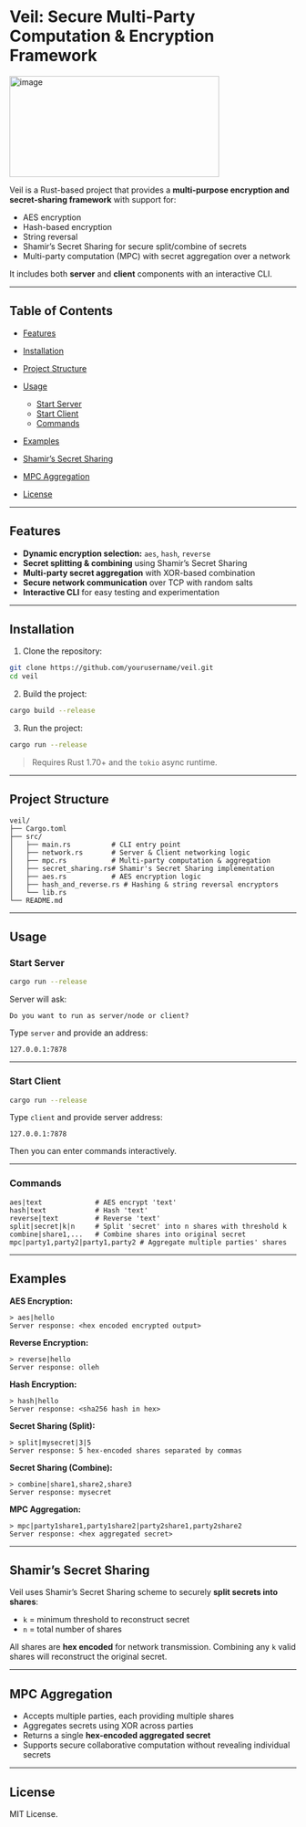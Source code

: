 # Veil: Secure Multi-Party Computation & Encryption Framework

<img width="368" height="177" alt="image" src="https://github.com/user-attachments/assets/34e74614-d969-45b7-aa52-4aad5f532dde" />


Veil is a Rust-based project that provides a **multi-purpose encryption and secret-sharing framework** with support for:

* AES encryption
* Hash-based encryption
* String reversal
* Shamir’s Secret Sharing for secure split/combine of secrets
* Multi-party computation (MPC) with secret aggregation over a network

It includes both **server** and **client** components with an interactive CLI.

---

## Table of Contents

* [Features](#features)
* [Installation](#installation)
* [Project Structure](#project-structure)
* [Usage](#usage)

  * [Start Server](#start-server)
  * [Start Client](#start-client)
  * [Commands](#commands)
* [Examples](#examples)
* [Shamir’s Secret Sharing](#shamirs-secret-sharing)
* [MPC Aggregation](#mpc-aggregation)
* [License](#license)

---

## Features

* **Dynamic encryption selection:** `aes`, `hash`, `reverse`
* **Secret splitting & combining** using Shamir’s Secret Sharing
* **Multi-party secret aggregation** with XOR-based combination
* **Secure network communication** over TCP with random salts
* **Interactive CLI** for easy testing and experimentation

---

## Installation

1. Clone the repository:

```bash
git clone https://github.com/yourusername/veil.git
cd veil
```

2. Build the project:

```bash
cargo build --release
```

3. Run the project:

```bash
cargo run --release
```

> Requires Rust 1.70+ and the `tokio` async runtime.

---

## Project Structure

```
veil/
├── Cargo.toml
├── src/
│   ├── main.rs          # CLI entry point
│   ├── network.rs       # Server & Client networking logic
│   ├── mpc.rs           # Multi-party computation & aggregation
│   ├── secret_sharing.rs# Shamir's Secret Sharing implementation
│   ├── aes.rs           # AES encryption logic
│   ├── hash_and_reverse.rs # Hashing & string reversal encryptors
│   └── lib.rs
└── README.md
```

---

## Usage

### Start Server

```bash
cargo run --release
```

Server will ask:

```
Do you want to run as server/node or client?
```

Type `server` and provide an address:

```
127.0.0.1:7878
```

---

### Start Client

```bash
cargo run --release
```

Type `client` and provide server address:

```
127.0.0.1:7878
```

Then you can enter commands interactively.

---

### Commands

```
aes|text             # AES encrypt 'text'
hash|text            # Hash 'text'
reverse|text         # Reverse 'text'
split|secret|k|n     # Split 'secret' into n shares with threshold k
combine|share1,...   # Combine shares into original secret
mpc|party1,party2|party1,party2 # Aggregate multiple parties' shares
```

---

## Examples

**AES Encryption:**

```
> aes|hello
Server response: <hex encoded encrypted output>
```

**Reverse Encryption:**

```
> reverse|hello
Server response: olleh
```

**Hash Encryption:**

```
> hash|hello
Server response: <sha256 hash in hex>
```

**Secret Sharing (Split):**

```
> split|mysecret|3|5
Server response: 5 hex-encoded shares separated by commas
```

**Secret Sharing (Combine):**

```
> combine|share1,share2,share3
Server response: mysecret
```

**MPC Aggregation:**

```
> mpc|party1share1,party1share2|party2share1,party2share2
Server response: <hex aggregated secret>
```

---

## Shamir’s Secret Sharing

Veil uses Shamir’s Secret Sharing scheme to securely **split secrets into shares**:

* `k` = minimum threshold to reconstruct secret
* `n` = total number of shares

All shares are **hex encoded** for network transmission. Combining any `k` valid shares will reconstruct the original secret.

---

## MPC Aggregation

* Accepts multiple parties, each providing multiple shares
* Aggregates secrets using XOR across parties
* Returns a single **hex-encoded aggregated secret**
* Supports secure collaborative computation without revealing individual secrets

---

## License

MIT License.


